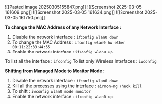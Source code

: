 ![[Pasted image 20250305155847.png]]
![[Screenshot 2025-03-05 161609.png]]
![[Screenshot 2025-03-05 161634.png]]
![[Screenshot 2025-03-05 161750.png]]

**To change the MAC Address of any Network Interface :**
1. Disable the network interface : `ifconfig wlan0 down`
2. To change the MAC Address : `ifconfig wlan0 hw ether 00:11:22:33:44:55`
3. Enable the network interface : `ifconfig wlan0 up`

To list all the interface : `ifconfig`
To list only Wireless Interfaces : `iwconfig`

**Shifting from Managed Mode to Monitor Mode :**
1. Disable the network interface : `ifconfig wlan0 down`
2. Kill all the processes using the interface : `airmon-ng check kill`
3. To shift : `iwconfig wlan0 mode monitor`
4. Enable the network interface : `ifconfig wlan0 up`


